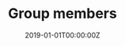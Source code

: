 ---
title: "Group members"  # Add a page title.
summary: "Meet the team"  # Add a page description.
date: "2019-01-01T00:00:00Z"  # Add today's date.
type: "widget_page"  # Page type is a Widget Page
---